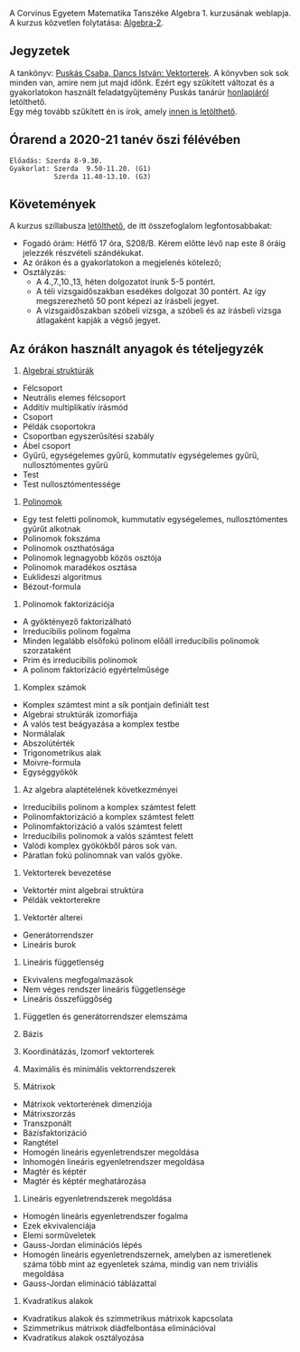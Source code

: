 A Corvinus Egyetem Matematika Tanszéke Algebra 1. kurzusának weblapja. 
A kurzus közvetlen folytatása: [Algebra-2](/algebra-2).

## Jegyzetek
A tankönyv: [Puskás Csaba, Dancs István: Vektorterek](http://hunteka.uni-corvinus.hu/record/-/record/BCEKK379187).
A könyvben sok sok minden van, amire nem jut majd időnk. 
Ezért egy szűkített változat és a gyakorlatokon használt feladatgyűjtemény Puskás tanárúr [honlapjáról](http://web.uni-corvinus.hu/puskas) letölthető.\
Egy még tovább szűkített én is írok, amely [innen is letölthető](/linearalgebra).

<!--
Az eredmények a kis dolgozatok után: [Eredmények](http://web.uni-corvinus.hu/magyarkuti/Algebra1Eredmenyek.pdf).

-->
## Órarend a 2020-21 tanév őszi félévében
    Előadás: Szerda 8-9.30.
    Gyakorlat: Szerda  9.50-11.20. (G1)
               Szerda 11.40-13.10. (G3)

## Követemények
A kurzus szillabusza [letölthető](https://www.uni-corvinus.hu/tantargyak/4MA12NAK02O/),
de itt összefoglalom legfontosabbakat:
 * Fogadó órám: Hétfő 17 óra, S208/B. Kérem előtte lévő nap este 8 óráig jelezzék részvételi szándékukat.
 * Az órákon és a gyakorlatokon a megjelenés kötelező;
 * Osztályzás: 
   - A 4.,7.,10.,13, héten dolgozatot írunk 5-5 pontért. 
   - A téli vizsgaidőszakban esedékes dolgozat 30 pontért. Az így megszerezhető 50 pont képezi az írásbeli jegyet.
   - A vizsgaidőszakban szóbeli vizsga, a szóbeli és az írásbeli vizsga átlagaként kapják a végső jegyet.

## Az órákon használt anyagok és tételjegyzék
1. [Algebrai struktúrák](http://web.uni-corvinus.hu/magyarkuti/1-Algebra1.pdf)
* Félcsoport
* Neutrális elemes félcsoport
* Additív multiplikatív írásmód
* Csoport
* Példák csoportokra
* Csoportban egyszerűsítési szabály
* Ábel csoport
* Gyűrű, egységelemes gyűrű, kommutatív egységelemes gyűrű, nullosztómentes gyűrű
* Test
* Test nullosztómentessége

1. [Polinomok](http://web.uni-corvinus.hu/magyarkuti/2-Algebra1.pdf)
* Egy test feletti polinomok, kummutatív egységelemes, nullosztómentes gyűrűt alkotnak
* Polinomok fokszáma
* Polinomok oszthatósága
* Polinomok legnagyobb közös osztója
* Polinomok maradékos osztása
* Euklideszi algoritmus
* Bézout-formula

1. Polinomok faktorizációja 
* A gyöktényező faktorizálható
* Irreducibilis polinom fogalma
* Minden legalább elsőfokú polinom előáll irreducibilis polinomok szorzataként
* Prim és irreducibilis polinomok
* A polinom faktorizáció egyértelműsége

1. Komplex számok 
* Komplex számtest mint a sík pontjain definiált test
* Algebrai struktúrák izomorfiája
* A valós test beágyazása a komplex testbe
* Normálalak
* Abszolútérték
* Trigonometrikus alak
* Moivre-formula
* Egységgyökök

1. Az algebra alaptételének következményei 
* Irreducibilis polinom a komplex számtest felett
* Polinomfaktorizáció a komplex számtest felett
* Polinomfaktorizáció a valós számtest felett
* Irreducibilis polinomok a valós számtest felett
* Valódi komplex gyökökből páros sok van.
* Páratlan fokú polinomnak van valós gyöke.

1. Vektorterek bevezetése 
* Vektortér mint algebrai struktúra
* Példák vektorterekre

1. Vektortér alterei 
* Generátorrendszer
* Lineáris burok

1. Lineáris függetlenség 
* Ekvivalens megfogalmazások
* Nem véges rendszer lineáris függetlensége
* Lineáris összefüggőség

1. Független és generátorrendszer elemszáma 

1. Bázis 

1. Koordinátázás, Izomorf vektorterek 

1. Maximális és minimális vektorrendszerek 

1. Mátrixok 
* Mátrixok vektorterének dimenziója
* Mátrixszorzás
* Transzponált
* Bázisfaktorizáció
* Rangtétel
* Homogén lineáris egyenletrendszer megoldása
* Inhomogén lineáris egyenletrendszer megoldása
* Magtér és képtér
* Magtér és képtér meghatározása

1. Lineáris egyenletrendszerek megoldása 
* Homogén lineáris egyenletrendszer fogalma
* Ezek ekvivalenciája
* Elemi sorműveletek
* Gauss-Jordan eliminációs lépés
* Homogén lineáris egyenletrendszernek, amelyben az ismeretlenek száma több mint az egyenletek száma, mindig van nem triviális megoldása
* Gauss-Jordan elimináció táblázattal

1. Kvadratikus alakok
* Kvadratikus alakok és szimmetrikus mátrixok kapcsolata
* Szimmetrikus mátrixok diádfelbontása eliminációval
* Kvadratikus alakok osztályozása
